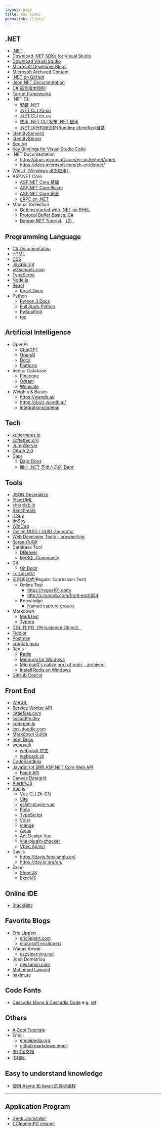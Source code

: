 ```yaml
---
layout: page
title: Fav links
permalink: /links/
---
```

## .NET

- [.NET](https://dotnet.microsoft.com/)
- [Download .NET SDKs for Visual Studio](https://dotnet.microsoft.com/download/visual-studio-sdks)
- [Download Visual Studio](https://visualstudio.microsoft.com/zh-hans/downloads/)
- [Microsoft Developer Blogs](https://devblogs.microsoft.com/)
- [Microsoft Archived Content](https://docs.microsoft.com/zh-cn/archive/)
- [.NET on GitHub](https://github.com/dotnet)
- [Json.NET Documentation](https://www.newtonsoft.com/json/help/html/Introduction.htm)
- [C# 语言版本控制](https://docs.microsoft.com/zh-cn/dotnet/csharp/language-reference/configure-language-version)
- [Target frameworks](https://docs.microsoft.com/en-us/dotnet/standard/frameworks)
- .NET CLI
  - [安装 .NET](https://docs.microsoft.com/zh-cn/dotnet/core/install/)
  - [.NET CLI zh-cn](https://docs.microsoft.com/zh-cn/dotnet/core/tools/)
  - [.NET CLI en-us](https://docs.microsoft.com/en-us/dotnet/core/tools/)
  - [使用 .NET CLI 发布 .NET 应用](https://docs.microsoft.com/zh-cn/dotnet/core/deploying/deploy-with-cli)
  - [.NET 运行时标识符(Runtime Identifier)目录](https://docs.microsoft.com/zh-cn/dotnet/core/rid-catalog)
- [IdentityServer4](https://docs.identityserver.io/)
- [IdentityServer](https://duendesoftware.com/)
- [Serilog](https://serilog.net/)
- [Key Bindings for Visual Studio Code](https://code.visualstudio.com/docs/getstarted/keybindings#_keyboard-shortcuts-reference)
- .NET Documentation
  - <https://docs.microsoft.com/en-us/dotnet/core/>
  - <https://docs.microsoft.com/zh-cn/dotnet/>
- [WinUI（Windows 桌面应用）](https://docs.microsoft.com/zh-cn/windows/apps/desktop/)
- ASP.NET Core
  - [ASP.NET Core 基础](https://docs.microsoft.com/zh-cn/aspnet/core/fundamentals/)
  - [ASP.NET Core Blazor](https://docs.microsoft.com/zh-cn/aspnet/core/blazor/)
  - [ASP.NET Core 安全](https://docs.microsoft.com/zh-cn/aspnet/core/security/)
  - [gRPC on .NET](https://docs.microsoft.com/en-us/aspnet/core/grpc/)
- Manual Collection
  - [Getting started with .NET on RHEL](https://access.redhat.com/documentation/en-us/net/5.0/)
  - [Protocol Buffer Basics: C#](https://developers.google.com/protocol-buffers/docs/csharptutorial)
  - [Dapper.NET Tutorial](https://riptutorial.com/dapper)、[（2）](https://www.learndapper.com/)

## Programming Language

- [C# Documentation](https://docs.microsoft.com/en-us/dotnet/csharp/)
- [HTML](https://developer.mozilla.org/zh-CN/docs/Web/HTML)
- [CSS](https://developer.mozilla.org/zh-CN/docs/Web/CSS)
- [JavaScript](https://developer.mozilla.org/zh-CN/docs/Web/JavaScript)
- [w3schools.com](https://www.w3schools.com/)
- [TypeScript](https://www.typescriptlang.org/)
- [Node.js](https://nodejs.org/zh-cn/)
- [React](https://reactjs.org/)
  - [React Docs](https://zh-hans.reactjs.org/docs/getting-started.html)
- [Python](https://www.python.org/)
  - [Python 3 Docs](https://docs.python.org/3/)
  - [Full Stack Python](https://www.fullstackpython.com/)
  - [PyScaffold](https://pyscaffold.org/)
  - [tox](https://tox.wiki/)

## Artificial Intelligence

- OpenAI
  - [ChatGPT](https://ai.com)
  - [OpenAI](https://openai.com/)
  - [Docs](https://openai.com/docs)
  - [Platform](https://platform.openai.com/)
- Vector Database
  - [Pinecone](https://www.pinecone.io/)
  - [Qdrant](https://qdrant.tech/)
  - [Weaviate](https://weaviate.io/)
- Weights & Biases
  - <https://wandb.ai/>
  - <https://docs.wandb.ai/>
  - [integrations/openai](https://docs.wandb.ai/guides/integrations/openai?utm_source=wandb_docs&utm_medium=code&utm_campaign=OpenAI+API)

## Tech

- [kubernetes.io](https://kubernetes.io/)
- [softether.org](https://www.softether.org/)
- [JumpServer](https://www.jumpserver.org/)
- [OAuth 2.0](https://oauth.net/2/)
- [Dapr](https://dapr.io/)
  - [Dapr Docs](https://docs.dapr.io/)
  - [面向 .NET 开发人员的 Dapr](https://docs.microsoft.com/zh-cn/dotnet/architecture/dapr-for-net-developers/)

## Tools

- [JSON Deserialize](https://h5css.com/)
- [PlantUML](https://plantuml.com/zh/)
- [sharplab.io](https://sharplab.io/)
- [Benchmark](https://benchmarkdotnet.org/)
- [ILSpy](https://github.com/icsharpcode/ILSpy)
- [dnSpy](https://github.com/dnSpy/dnSpy)
- [WinDbg](https://docs.microsoft.com/zh-cn/windows-hardware/drivers/debugger/debugger-download-tools)
- [Online GUID / UUID Generator](https://guidgenerator.com/online-guid-generator.aspx)
- [Web Developer Tools - browserling](https://www.browserling.com/tools)
- [ScreenToGif](https://www.screentogif.com/)
- Database Tool
  - [DBeaver](https://dbeaver.io/)
  - [MySQL Community](https://dev.mysql.com/downloads/)
- [Git](https://git-scm.com/)
  - [Git Docs](https://git-scm.com/book/zh/v2)
- [TortoiseGit](https://tortoisegit.org/)
- 正则表达式(Regular Expression Test)
  - Online Test
    - <https://regex101.com/>
    - <http://c.runoob.com/front-end/854>
  - Knowledge
    - [Named capture groups](https://learnbyexample.github.io/learn_js_regexp/groupings-and-backreferences.html#named-capture-groups)
- Markdown
  - [MarkText](https://github.com/marktext/marktext)
  - [Typora](https://typora.io/)
- [DDL 转 PO（Persistence Object）](https://codverter.com/src/sqltoclass)
- [Fiddler](https://www.telerik.com/fiddler)
- [Postman](https://www.getpostman.com/)
- [crontab guru](https://crontab.guru/)
- Redis
  - [Redis](https://redis.io/)
  - [Memurai for Windows](https://www.memurai.com/)
  - [Microsoft's native port of redis - archived](https://github.com/microsoftarchive/redis)
  - [Install Redis on Windows](https://docs.servicestack.net/install-redis-windows#live-demo-https-redis-web-app-io)
- [GitHub Copilot](https://github.com/features/copilot)

## Front End

- [WebGL](https://developer.mozilla.org/zh-CN/docs/Web/API/WebGL_API)
- [Service Worker API](https://developer.mozilla.org/zh-CN/docs/Web/API/Service_Worker_API)
- [lottiefiles.com](https://lottiefiles.com/)
- [cssbattle.dev](https://cssbattle.dev/)
- [codepen.io](https://codepen.io/)
- [css-doodle.com](https://css-doodle.com/)
- [Markdown Guide](https://www.markdownguide.org/)
- [npm Docs](https://docs.npmjs.com/)
- [webpack](https://webpack.js.org/)
  - [webpack 中文](https://www.webpackjs.com/)
  - [webpack cli](https://webpack.js.org/api/cli/)
- [CodeSandbox](https://codesandbox.io/)
- [JavaScript 调用 ASP.NET Core Web API](https://docs.microsoft.com/zh-cn/aspnet/core/tutorials/web-api-javascript)
  - [Fetch API](https://developer.mozilla.org/zh-CN/docs/Web/API/Fetch_API)
- [Canvas Datagrid](https://canvas-datagrid.js.org/)
- [AlertifyJS](https://alertifyjs.com/)
- [Vue.js](https://cn.vuejs.org/)
  - [Vue CLI](https://cli.vuejs.org/) [Zh-CN](https://cli.vuejs.org/zh/)
  - [Vite](https://cn.vitejs.dev/)
  - [eslint-plugin-vue](https://eslint.vuejs.org/)
  - [Pinia](https://pinia.vuejs.org/)
  - [TypeScript](https://www.typescriptlang.org/)
  - [Volar](https://github.com/johnsoncodehk/volar)
  - [mande](https://github.com/posva/mande)
  - [Axios](https://axios-http.com/)
  - [Ant Design Vue](https://www.antdv.com/components/overview-cn)
  - [vite-plugin-checker](https://vite-plugin-checker.netlify.app/)
  - [Vben Admin](https://doc.vvbin.cn/)
- Day.js
  - <https://dayjs.fenxianglu.cn/>
  - <https://day.js.org/en/>
- Excel
  - [SheetJS](https://sheetjs.com/)
  - [ExcelJS](https://github.com/exceljs/exceljs)

## Online IDE

- [StackBlitz](https://stackblitz.com/)

## Favorite Blogs
<!-- Most Valuable Pepoles -->
- Eric Lippert
  - [ericlippert.com](https://ericlippert.com/)
  - [microsoft ericlippert](https://docs.microsoft.com/zh-cn/archive/blogs/ericlippert/)
- Waqas Anwar
  - [ezzylearning.net](https://www.ezzylearning.net/)
- John Demetriou
  - [devsanon.com](https://www.devsanon.com/)
- [Mohamad Lawand](https://dev.to/moe23)
- [hakim.se](https://hakim.se/)

## Code Fonts

- [Cascadia Mono & Cascadia Code](https://github.com/microsoft/cascadia-code) e.g. [ref](https://ittranslator.cn/os/2020/12/31/getting-started-with-windows-terminal.html#%E5%AD%97%E4%BD%93)

## Others

- [A Cool Tutorials](https://zetcode.com/)
- Emoji
  - [emojipedia.org](https://emojipedia.org/)
  - [github markdown emoji](https://gist.github.com/rxaviers/7360908)
- [支付宝文档](https://opendocs.alipay.com/open/01zuoj)
- [书栈网](https://www.bookstack.cn/)

## Easy to understand knowledge

- [使用 Async 和 Await 的异步编程](https://docs.microsoft.com/zh-cn/dotnet/csharp/programming-guide/concepts/async/)

---

## Application Program

- [Geek Uninstaller](https://geekuninstaller.com/)
- [CCleaner:PC cleaner](https://www.ccleaner.com/ccleaner/download)
